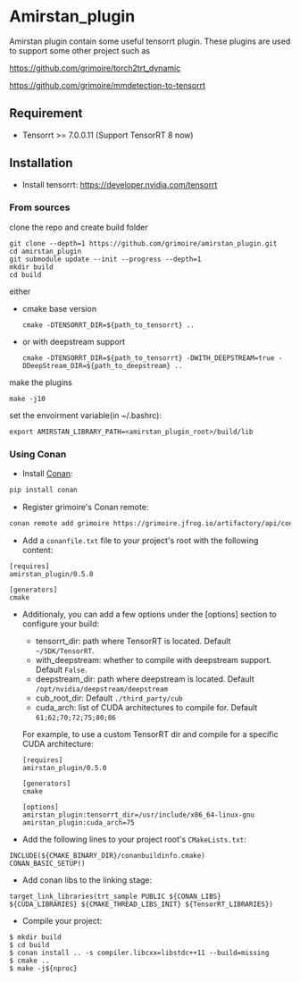 # Amirstan_plugin

Amirstan plugin contain some useful tensorrt plugin.
These plugins are used to support some other project such as 

https://github.com/grimoire/torch2trt_dynamic 

https://github.com/grimoire/mmdetection-to-tensorrt


## Requirement

- Tensorrt >= 7.0.0.11 (Support TensorRT 8 now)

## Installation

- Install tensorrt: https://developer.nvidia.com/tensorrt

### From sources

clone the repo and create build folder

```shell
git clone --depth=1 https://github.com/grimoire/amirstan_plugin.git
cd amirstan_plugin
git submodule update --init --progress --depth=1
mkdir build
cd build
```

either

- cmake base version
  ```shell
  cmake -DTENSORRT_DIR=${path_to_tensorrt} ..
  ```

- or with deepstream support
  ```shell
  cmake -DTENSORRT_DIR=${path_to_tensorrt} -DWITH_DEEPSTREAM=true -DDeepStream_DIR=${path_to_deepstream} ..
  ```

make the plugins

```shell
make -j10
```

set the envoirment variable(in ~/.bashrc):

```shell
export AMIRSTAN_LIBRARY_PATH=<amirstan_plugin_root>/build/lib
```

### Using Conan

- Install [Conan](https://conan.io/): 

```bash
pip install conan
```

- Register grimoire's Conan remote:

```bash
conan remote add grimoire https://grimoire.jfrog.io/artifactory/api/conan/grimoire-conan
```

- Add a `conanfile.txt` file to your project's root with the following content:

```
[requires]
amirstan_plugin/0.5.0

[generators]
cmake
```

- Additionaly, you can add a few options under the \[options\] section to configure your build:

  * tensorrt_dir: path where TensorRT is located. Default `~/SDK/TensorRT`.
  * with_deepstream: whether to compile with deepstream support. Default `False`.
  * deepstream_dir: path where deepstream is located. Default `/opt/nvidia/deepstream/deepstream`
  * cub_root_dir: Default `./third_party/cub`
  * cuda_arch: list of CUDA architectures to compile for. Default `61;62;70;72;75;80;86`

  For example, to use a custom TensorRT dir and compile for a specific CUDA architecture:

  ```
  [requires]
  amirstan_plugin/0.5.0

  [generators]
  cmake

  [options]
  amirstan_plugin:tensorrt_dir=/usr/include/x86_64-linux-gnu
  amirstan_plugin:cuda_arch=75
  ```

- Add the following lines to your project root's `CMakeLists.txt`:

```
INCLUDE(${CMAKE_BINARY_DIR}/conanbuildinfo.cmake)
CONAN_BASIC_SETUP()
```

- Add conan libs to the linking stage:

```
target_link_libraries(trt_sample PUBLIC ${CONAN_LIBS} ${CUDA_LIBRARIES} ${CMAKE_THREAD_LIBS_INIT} ${TensorRT_LIBRARIES})
```

- Compile your project:

```
$ mkdir build
$ cd build
$ conan install .. -s compiler.libcxx=libstdc++11 --build=missing 
$ cmake .. 
$ make -j${nproc}
```
